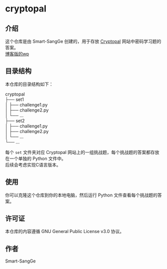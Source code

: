 <!--
 * @Author: Smart-SangGe 2251250136@qq.com
 * @Date: 2023-05-25 00:28:40
 * @LastEditors: Smart-SangGe 2251250136@qq.com
 * @LastEditTime: 2023-05-25 00:37:59
 * @FilePath: \cryptopal\README.md
 * @Description: README.md
-->
# cryptopal

## 介绍

这个仓库是由 Smart-SangGe 创建的，用于存放 [Cryptopal](https://cryptopals.com/) 网站中密码学习题的答案。  
[博客版的wp](https://toothsome-cardamom-46e.notion.site/cryptopals-6c47921b219741919507d5d3fc09e447)  

## 目录结构

本仓库的目录结构如下：

cryptopal  
├── set1  
│ ├── challenge1.py  
│ ├── challenge2.py  
│ └── ...  
├── set2  
│ ├── challenge1.py  
│ ├── challenge2.py  
│ └── ...  
└── ...  

每个 `set` 文件夹对应 Cryptopal 网站上的一组挑战题，每个挑战题的答案都存放在一个单独的 Python 文件中。  
后续会考虑实现C语言版本。  

## 使用

你可以克隆这个仓库到你的本地电脑，然后运行 Python 文件查看每个挑战题的答案。  

## 许可证

本仓库的内容遵循 GNU General Public License v3.0 协议。

## 作者

Smart-SangGe
